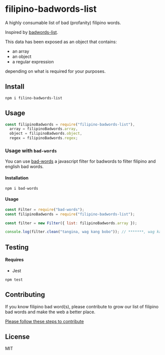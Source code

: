 # filipino-badwords-list

A highly consumable list of bad (profanity) filipino words.

Inspired by [badwords-list](https://github.com/web-mech/badwords-list).

This data has been exposed as an object that contains:

- an array
- an object
- a regular expression

depending on what is required for your purposes.

## Install

```
npm i filino-badwords-list
```

## Usage

```js
const filipinoBadwords = require("filipino-badwords-list"),
  array = filipinoBadwords.array,
  object = filipinoBadwords.object,
  regex = filipinoBadwords.regex;
```

### Usage with `bad-words`

You can use [bad-words](https://www.npmjs.com/package/bad-words) a javascript filter for badwords to filter filipino and english bad words.

#### Installation

```
npm i bad-words
```

#### Usage

```js
const Filter = require("bad-words");
const filipinoBadwords = require("filipino-badwords-list");

const filter = new Filter({ list: filipinoBadwords.array });

console.log(filter.clean("tangina, wag kang bobo")); // *******, wag kang ****
```

## Testing

#### Requires

- Jest

```
npm test
```

## Contributing

If you know filipino bad word(s), please contribute to grow our list of filipino bad words and make the web a better place.

[Please follow these steps to contribute](https://github.com/jromest/filipino-badwords-list/blob/master/CONTRIBUTING.md)

## License

MIT
